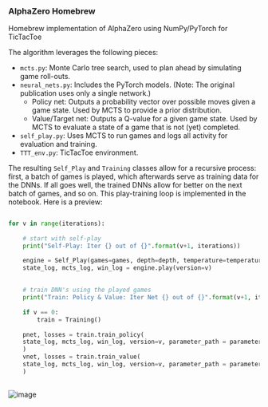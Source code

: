 ### AlphaZero Homebrew

Homebrew implementation of AlphaZero using NumPy/PyTorch for TicTacToe


The algorithm leverages the following pieces:
* `mcts.py`: Monte Carlo tree search, used to plan ahead by simulating game roll-outs.
* `neural_nets.py`: Includes the PyTorch models. (Note: The original publication uses only a single network.)
  * Policy net: Outputs a probability vector over possible moves given a game state. Used by MCTS to provide a prior distribution.
  * Value/Target net: Outputs a Q-value for a given game state. Used by MCTS to evaluate a state of a game that is not (yet) completed.
* `self_play.py`: Uses MCTS to run games and logs all activity for evaluation and training.
* `TTT_env.py`: TicTacToe environment.

The resulting `Self_Play` and `Training` classes allow for a recursive process: first, a batch of games is played, which afterwards serve as training data for the DNNs. If all goes well, the trained DNNs allow for better on the next batch of games, and so on. This play-training loop is implemented in the notebook. Here is a preview:
```py

for v in range(iterations):
    
    # start with self-play
    print("Self-Play: Iter {} out of {}".format(v+1, iterations))

    engine = Self_Play(games=games, depth=depth, temperature=temperature, parameter_path = parameter_path)
    state_log, mcts_log, win_log = engine.play(version=v)
    
    
    # train DNN's using the played games
    print("Train: Policy & Value: Iter Net {} out of {}".format(v+1, iterations))
    
    if v == 0:
        train = Training()   
        
    pnet, losses = train.train_policy( 
    state_log, mcts_log, win_log, version=v, parameter_path = parameter_path, lr=lr_p, batchsize=batchsize_p, epochs=epochs_p
    )
    vnet, losses = train.train_value( 
    state_log, mcts_log, win_log, version=v, parameter_path = parameter_path, lr=lr_v, batchsize=batchsize_v, epochs=epochs_v
    )
    
```

![image](https://user-images.githubusercontent.com/44772298/178162295-e4ac5bf0-3a6e-42a0-90da-1cfcf5001c40.png)
